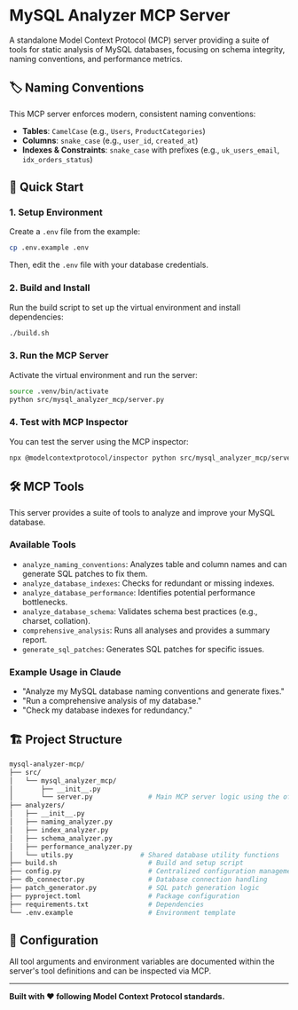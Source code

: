 # MySQL Analyzer MCP Server

A standalone Model Context Protocol (MCP) server providing a suite of tools for static analysis of MySQL databases, focusing on schema integrity, naming conventions, and performance metrics.

## 🏷️ Naming Conventions

This MCP server enforces modern, consistent naming conventions:

- **Tables**: `CamelCase` (e.g., `Users`, `ProductCategories`)
- **Columns**: `snake_case` (e.g., `user_id`, `created_at`)
- **Indexes & Constraints**: `snake_case` with prefixes (e.g., `uk_users_email`, `idx_orders_status`)

## 🚀 Quick Start

### 1. Setup Environment

Create a `.env` file from the example:

```bash
cp .env.example .env
```

Then, edit the `.env` file with your database credentials.

### 2. Build and Install

Run the build script to set up the virtual environment and install dependencies:

```bash
./build.sh
```

### 3. Run the MCP Server

Activate the virtual environment and run the server:

```bash
source .venv/bin/activate
python src/mysql_analyzer_mcp/server.py
```

### 4. Test with MCP Inspector

You can test the server using the MCP inspector:

```bash
npx @modelcontextprotocol/inspector python src/mysql_analyzer_mcp/server.py
```

## 🛠️ MCP Tools

This server provides a suite of tools to analyze and improve your MySQL database.

### Available Tools

- `analyze_naming_conventions`: Analyzes table and column names and can generate SQL patches to fix them.
- `analyze_database_indexes`: Checks for redundant or missing indexes.
- `analyze_database_performance`: Identifies potential performance bottlenecks.
- `analyze_database_schema`: Validates schema best practices (e.g., charset, collation).
- `comprehensive_analysis`: Runs all analyses and provides a summary report.
- `generate_sql_patches`: Generates SQL patches for specific issues.

### Example Usage in Claude

- "Analyze my MySQL database naming conventions and generate fixes."
- "Run a comprehensive analysis of my database."
- "Check my database indexes for redundancy."

## 🏗️ Project Structure

```bash
mysql-analyzer-mcp/
├── src/
│   └── mysql_analyzer_mcp/
│       ├── __init__.py
│       └── server.py              # Main MCP server logic using the official MCP SDK
├── analyzers/
│   ├── __init__.py
│   ├── naming_analyzer.py
│   ├── index_analyzer.py
│   ├── schema_analyzer.py
│   ├── performance_analyzer.py
│   └── utils.py                 # Shared database utility functions
├── build.sh                       # Build and setup script
├── config.py                      # Centralized configuration management
├── db_connector.py                # Database connection handling
├── patch_generator.py             # SQL patch generation logic
├── pyproject.toml                 # Package configuration
├── requirements.txt               # Dependencies
└── .env.example                   # Environment template
```

## 🔧 Configuration

All tool arguments and environment variables are documented within the server's tool definitions and can be inspected via MCP.

---

**Built with ❤️ following Model Context Protocol standards.**
